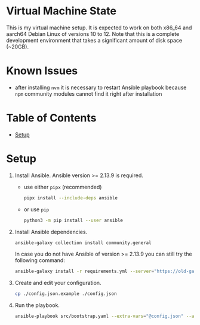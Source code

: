 # Virtual Machine State

This is my virtual machine setup.
It is expected to work on both x86_64 and aarch64 Debian Linux of versions 10 to 12.
Note that this is a complete development environment that takes a significant amount of disk space (~20GB).

# Known Issues

- after installing `nvm` it is necessary to restart Ansible playbook because `npm` community modules cannot find it right after installation

# Table of Contents

<!-- mtoc start -->

- [Setup](#setup)

<!-- mtoc end -->

# Setup

1. Install Ansible.
   Ansible version >= 2.13.9 is required.

   - use either `pipx` (recommended)

     ```bash
     pipx install --include-deps ansible
     ```

   - or use `pip`

     ```bash
     python3 -m pip install --user ansible
     ```

2. Install Ansible dependencies.

   ```bash
   ansible-galaxy collection install community.general
   ```

   In case you do not have Ansible of version >= 2.13.9 you can still try the following command:

   ```bash
   ansible-galaxy install -r requirements.yml --server="https://old-galaxy.ansible.com" --ignore-certs
   ```

3. Create and edit your configuration.

   ```bash
   cp ./config.json.example ./config.json
   ```

4. Run the playbook.

   ```bash
   ansible-playbook src/bootstrap.yaml --extra-vars="@config.json" --ask-become-pass
   ```
